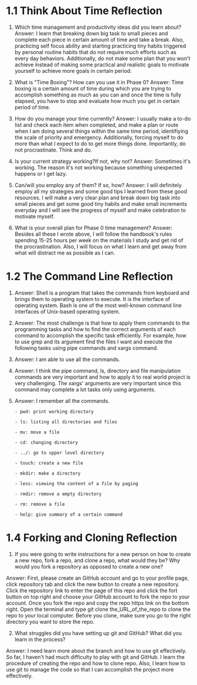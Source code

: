 # 1.1 Think About Time Reflection

1. Which time management and productivity ideas did you learn about?
   Answer: I learn that breaking down big task to small pieces and complete each piece in certain amount of time and take a break. Also, practicing self focus ability and starting practicing tiny habits triggered by personal routine habits that do not require much efforts such as every day behaviors.
   Additionally, do not make some plan that you won't achieve instead of making some practical and realistic goals to motivate yourself to achieve more goals in certain period.

2. What is "Time Boxing"? How can you use it in Phase 0?
   Answer: Time boxing is a certain amount of time during which you are trying to accomplish something as much as you can and once the time is fully elapsed, you have to stop and evaluate how much you get in certain period of time.

3. How do you manage your time currently?
   Answer: I usually make a to-do list and check each item when completed, and make a plan or route when I am doing several things within the same time period, identifiying the scale of priority and emergency. Additionally, forcing myself to do more than what I expect to do to get more things done.
   Importantly, do not procrastinate. Think and do.

4. Is your current strategy working?If not, why not?
   Answer: Sometimes it's working. The reason it's not working because something unexpected happens or I get lazy.

5. Can/will you employ any of them? If so, how?
   Answer: I will definitely employ all my strategies and some good tips I learned from these good resources. I will make a very clear plan and break down big task into small pieces and get some good tiny habits and make small increments everyday and I will see the progress of myself and make celebration to motivate myself.

6. What is your overall plan for Phase 0 time management?
   Answer: Besides all these I wrote above, I will follow the handbook's rules spending 15-25 hours per week on the materials I study and get rid of the procrastination. Also, I will focus on what I learn and get away from what will distract me as possible as I can.

# 1.2 The Command Line Reflection

  1. Answer: Shell is a program that takes the commands from keyboard and brings them to operating system to execute. It is the interface of operating system. Bash is one of the most well-known command line interfaces of Unix-based operating system.

  2. Answer: The most challenge is that how to apply them commands to the programming tasks and how to find the correct arguments of each command to accomplish the specific task efficiently. For example, how to use grep and its argument find the files I want and execute the following tasks using pipe commands and xargs command.

  3. Answer: I am able to use all the commands.

  4. Answer: I think the pipe command, ls, directory and file manipulation commands are very important and how to apply it to real world project is very challenging. The xargs' arguments are very important since this command may complete a lot tasks only using arguments.

  5. Answer: I remember all the commands. 

         - pwd: print working directory

         - ls: listing all directories and files 

         - mv: move a file

         - cd: changing directory

         - ../: go to upper level directory

         - touch: create a new file

         - mkdir: make a directory

         - less: viewing the content of a file by paging

         - rmdir: remove a empty directory

         - rm: remove a file

         - help: give summary of a certain command

# 1.4 Forking and Cloning Reflection

1. If you were going to write instructions for a new person on how to create a new repo, fork a repo, and clone a repo, what would they be? Why would you fork a repository as opposed to create a new one?

Answer: First, please create an GitHub account and go to your profile page, click repository tab and click the new button to create a new repository. Click the repository link to enter the page of this repo and click the fort button on top right and choose your GitHub account to fork the repo to your account. Once you fork the repo and copy the repo https link on the bottom right. Open the terminal and type git clone the_URL_of_the_repo to clone the repo to your local computer. Before you clone, make sure you go to the right directory you want to store the repo.

2. What struggles did you have setting up git and GitHub? What did you learn in the process?

Answer: I need learn more about the branch and how to use git effectively. So far, I haven't had much difficulty to play with git and GitHub. I learn the procedure of creating the repo and how to clone repo. Also, I learn how to use git to manage the code so that I can accomplish the project more effectively.
